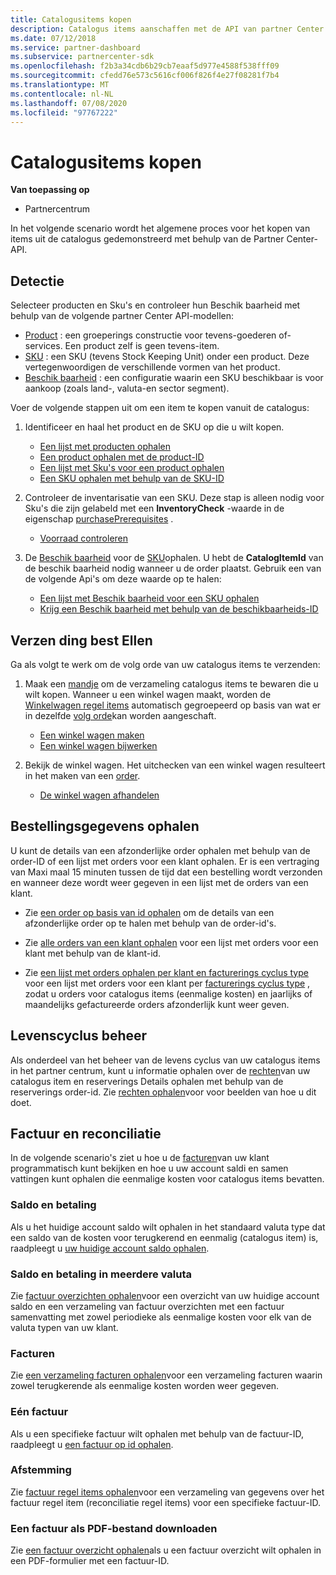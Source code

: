 ```yaml
---
title: Catalogusitems kopen
description: Catalogus items aanschaffen met de API van partner Center.
ms.date: 07/12/2018
ms.service: partner-dashboard
ms.subservice: partnercenter-sdk
ms.openlocfilehash: f2b3a34cdb6b29cb7eaaf5d977e4588f538fff09
ms.sourcegitcommit: cfedd76e573c5616cf006f826f4e27f08281f7b4
ms.translationtype: MT
ms.contentlocale: nl-NL
ms.lasthandoff: 07/08/2020
ms.locfileid: "97767222"
---
```

# <a name="purchase-catalog-items"></a>Catalogusitems kopen

**Van toepassing op**

- Partnercentrum

In het volgende scenario wordt het algemene proces voor het kopen van items uit de catalogus gedemonstreerd met behulp van de Partner Center-API.

## <a name="discovery"></a>Detectie

Selecteer producten en Sku's en controleer hun Beschik baarheid met behulp van de volgende partner Center API-modellen:

- [Product](product-resources.md#product) : een groeperings constructie voor tevens-goederen of-services. Een product zelf is geen tevens-item.
- [SKU](product-resources.md#sku) : een SKU (tevens Stock Keeping Unit) onder een product. Deze vertegenwoordigen de verschillende vormen van het product.
- [Beschik baarheid](product-resources.md#availability) : een configuratie waarin een SKU beschikbaar is voor aankoop (zoals land-, valuta-en sector segment).

Voer de volgende stappen uit om een item te kopen vanuit de catalogus:

1. Identificeer en haal het product en de SKU op die u wilt kopen.

   - [Een lijst met producten ophalen](get-a-list-of-products.md)
   - [Een product ophalen met de product-ID](get-a-product-by-id.md)
   - [Een lijst met Sku's voor een product ophalen](get-a-list-of-skus-for-a-product.md)
   - [Een SKU ophalen met behulp van de SKU-ID](get-a-sku-by-id.md)

2. Controleer de inventarisatie van een SKU. Deze stap is alleen nodig voor Sku's die zijn gelabeld met een **InventoryCheck** -waarde in de eigenschap [purchasePrerequisites](product-resources.md#sku) .

   - [Voorraad controleren](check-inventory.md)

3. De [Beschik baarheid](product-resources.md#availability) voor de [SKU](product-resources.md#sku)ophalen. U hebt de **CatalogItemId** van de beschik baarheid nodig wanneer u de order plaatst. Gebruik een van de volgende Api's om deze waarde op te halen:

   - [Een lijst met Beschik baarheid voor een SKU ophalen](get-a-list-of-availabilities-for-a-sku.md)
   - [Krijg een Beschik baarheid met behulp van de beschikbaarheids-ID](get-an-availability-by-id.md)

## <a name="order-submission"></a>Verzen ding best Ellen

Ga als volgt te werk om de volg orde van uw catalogus items te verzenden:

1. Maak een [mandje](cart-resources.md) om de verzameling catalogus items te bewaren die u wilt kopen. Wanneer u een winkel wagen maakt, worden de [Winkelwagen regel items](cart-resources.md#cartlineitem) automatisch gegroepeerd op basis van wat er in dezelfde [volg orde](order-resources.md)kan worden aangeschaft.

   - [Een winkel wagen maken](create-a-cart.md)
   - [Een winkel wagen bijwerken](update-a-cart.md)

2. Bekijk de winkel wagen. Het uitchecken van een winkel wagen resulteert in het maken van een [order](order-resources.md).

   - [De winkel wagen afhandelen](checkout-a-cart.md)

## <a name="get-order-details"></a>Bestellingsgegevens ophalen

U kunt de details van een afzonderlijke order ophalen met behulp van de order-ID of een lijst met orders voor een klant ophalen. Er is een vertraging van Maxi maal 15 minuten tussen de tijd dat een bestelling wordt verzonden en wanneer deze wordt weer gegeven in een lijst met de orders van een klant.

- Zie [een order op basis van id ophalen](get-an-order-by-id.md) om de details van een afzonderlijke order op te halen met behulp van de order-id's.

- Zie [alle orders van een klant ophalen](get-all-of-a-customer-s-orders.md) voor een lijst met orders voor een klant met behulp van de klant-id.

- Zie [een lijst met orders ophalen per klant en facturerings cyclus type](get-a-list-of-orders-by-customer-and-billing-cycle-type.md) voor een lijst met orders voor een klant per [facturerings cyclus type](product-resources.md#billingcycletype) , zodat u orders voor catalogus items (eenmalige kosten) en jaarlijks of maandelijks gefactureerde orders afzonderlijk kunt weer geven.

## <a name="lifecycle-management"></a>Levenscyclus beheer

Als onderdeel van het beheer van de levens cyclus van uw catalogus items in het partner centrum, kunt u informatie ophalen over de [rechten](entitlement-resources.md)van uw catalogus item en reserverings Details ophalen met behulp van de reserverings order-id. Zie [rechten ophalen](get-a-collection-of-entitlements.md)voor voor beelden van hoe u dit doet.   

## <a name="invoice-and-reconciliation"></a>Factuur en reconciliatie

In de volgende scenario's ziet u hoe u de [facturen](invoice-resources.md)van uw klant programmatisch kunt bekijken en hoe u uw account saldi en samen vattingen kunt ophalen die eenmalige kosten voor catalogus items bevatten.

### <a name="balance-and-payment"></a>Saldo en betaling

Als u het huidige account saldo wilt ophalen in het standaard valuta type dat een saldo van de kosten voor terugkerend en eenmalig (catalogus item) is, raadpleegt u [uw huidige account saldo ophalen](get-the-reseller-s-current-account-balance.md).

### <a name="multi-currency-balance-and-payment"></a>Saldo en betaling in meerdere valuta

Zie [factuur overzichten ophalen](get-invoice-summaries.md)voor een overzicht van uw huidige account saldo en een verzameling van factuur overzichten met een factuur samenvatting met zowel periodieke als eenmalige kosten voor elk van de valuta typen van uw klant.

### <a name="invoices"></a>Facturen

Zie [een verzameling facturen ophalen](get-a-collection-of-invoices.md)voor een verzameling facturen waarin zowel terugkerende als eenmalige kosten worden weer gegeven. 

### <a name="single-invoice"></a>Eén factuur

Als u een specifieke factuur wilt ophalen met behulp van de factuur-ID, raadpleegt u [een factuur op id ophalen](get-invoice-by-id.md).  

### <a name="reconciliation"></a>Afstemming

Zie [factuur regel items ophalen](get-invoiceline-items.md)voor een verzameling van gegevens over het factuur regel item (reconciliatie regel items) voor een specifieke factuur-ID.  

### <a name="download-an-invoice-as-a-pdf"></a>Een factuur als PDF-bestand downloaden

Zie [een factuur overzicht ophalen](get-invoice-statement.md)als u een factuur overzicht wilt ophalen in een PDF-formulier met een factuur-ID.
